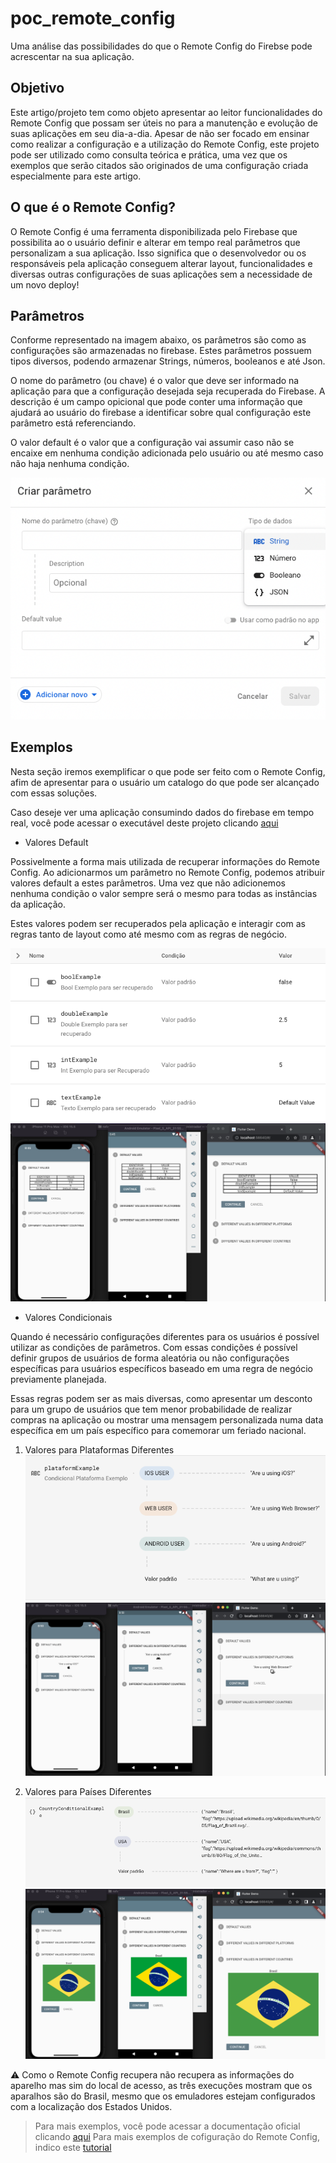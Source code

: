 # poc_remote_config

Uma análise das possibilidades do que o Remote Config do Firebse pode acrescentar na sua aplicação.

## Objetivo

Este artigo/projeto tem como objeto apresentar ao leitor funcionalidades do Remote Config que possam ser úteis no para a manutenção e evolução de suas aplicações em seu dia-a-dia. Apesar de não ser focado em ensinar como realizar a configuração e a utilização do Remote Config, este projeto pode ser utilizado como consulta teórica e prática, uma vez que os exemplos que serão citados são originados de uma configuração criada especialmente para este artigo.

## O que é o Remote Config?

O Remote Config é uma ferramenta disponibilizada pelo Firebase que possibilita ao o usuário definir e alterar em tempo real parâmetros que personalizam a sua aplicação. Isso significa que o desenvolvedor ou os responsáveis pela aplicação conseguem alterar layout, funcionalidades e diversas outras configurações de suas aplicações sem a necessidade de um novo deploy!

## Parâmetros

Conforme representado na imagem abaixo, os parâmetros são como  as configurações são armazenadas no firebase. Estes parâmetros possuem tipos diversos, podendo armazenar Strings, números, booleanos e até Json.

O nome do parâmetro (ou chave) é o valor que deve ser informado na aplicação para que a configuração desejada seja recuperada do Firebase.
A descrição é um campo opicional que pode conter uma informação que ajudará ao usuário do firebase a identificar sobre qual configuração este parâmetro está referenciando.

O valor default é o valor que a configuração vai assumir caso não se encaixe em nenhuma condição adicionada pelo usuário ou até mesmo caso não haja nenhuma condição.

![Parâmetros](assets/png/parameters.png)

## Exemplos

Nesta seção iremos exemplificar o que pode ser feito com o Remote Config, afim de apresentar para o usuário um catalogo do que pode ser alcançado com essas soluções.

Caso deseje ver uma aplicação consumindo dados do firebase em tempo real, você pode acessar o executável deste projeto clicando [aqui](https://remoteconfigpoc.netlify.app/#/)

- Valores Default

Possivelmente a forma mais utilizada de recuperar informações do Remote Config. Ao adicionarmos um parâmetro no Remote Config, podemos atribuir valores default a estes parâmetros. Uma vez que não adicionemos nenhuma condição o valor sempre será o mesmo para todas as instâncias da aplicação.

Estes valores podem ser recuperados pela aplicação e interagir com as regras tanto de layout como até mesmo com as regras de negócio.

![Default Values](assets/png/defaults.png)
![Example 01](assets/png/example01.png)

- Valores Condicionais

Quando é necessário configurações diferentes para os usuários é possível utilizar as condições de parâmetros. Com essas condições é possível definir grupos de usuários de forma aleatória ou não configurações específicas para usuários específicos baseado em uma regra de negócio previamente planejada.

Essas regras podem ser as mais diversas, como apresentar um desconto para um grupo de usuários que tem menor probabilidade de realizar compras na aplicação ou mostrar uma mensagem personalizada numa data específica em um país específico para comemorar um feriado nacional.

1. Valores para Plataformas Diferentes
![Plataform Values](assets/png/platforms.png)
![Example 02](assets/png/example02.png)

2. Valores para Países Diferentes
![Country Values](assets/png/countries.png)
![Example 03](assets/png/example03.png)

:warning: Como o Remote Config recupera não recupera as informações do aparelho mas sim do local de acesso, as três execuções mostram que os aparalhos são do Brasil, mesmo que os emuladores estejam configurados com a localização dos Estados Unidos.

>Para mais exemplos, você pode acessar a documentação oficial clicando [aqui](https://firebase.google.com/docs/remote-config/parameters?hl=pt-br)
>Para mais exemplos de cofiguração do Remote Config, indico este [tutorial](https://www.youtube.com/watch?v=YqSS2mCIR8c&t=627s)